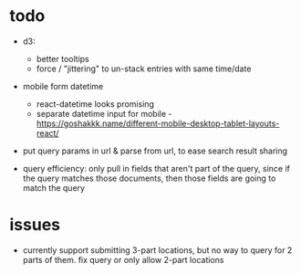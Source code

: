 # todo

- d3:
	- better tooltips
	- force / "jittering" to un-stack entries with same time/date

- mobile form datetime
	- react-datetime looks promising
	- separate datetime input for mobile - https://goshakkk.name/different-mobile-desktop-tablet-layouts-react/

- put query params in url & parse from url, to ease search result sharing

- query efficiency: only pull in fields that aren't part of the query, since if the query matches those documents, then those fields are going to match the query

# issues

- currently support submitting 3-part locations, but no way to query for 2 parts of them. fix query or only allow 2-part locations
